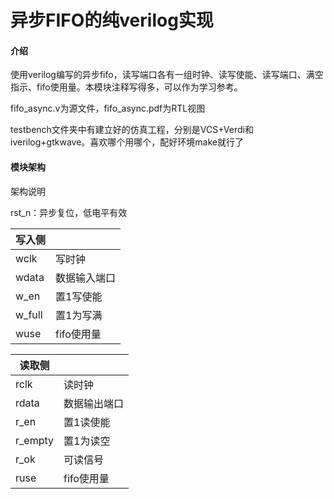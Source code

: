 # 异步FIFO的纯verilog实现

#### 介绍
使用verilog编写的异步fifo，读写端口各有一组时钟、读写使能、读写端口、满空指示、fifo使用量。本模块注释写得多，可以作为学习参考。

fifo_async.v为源文件，fifo_async.pdf为RTL视图

testbench文件夹中有建立好的仿真工程，分别是VCS+Verdi和iverilog+gtkwave。喜欢哪个用哪个，配好环境make就行了

#### 模块架构
架构说明

rst_n：异步复位，低电平有效

| 写入侧     |         |
|---------|---------|
| wclk   | 写时钟     |
| wdata    | 数据输入端口  |
| w_en  | 置1写使能   |
| w_full  | 置1为写满   |
| wuse | fifo使用量 |

| 读取侧     |         |
|---------|---------|
| rclk   | 读时钟     |
| rdata    | 数据输出端口  |
| r_en   | 置1读使能   |
| r_empty | 置1为读空   |
| r_ok   | 可读信号   |
| ruse | fifo使用量 |




